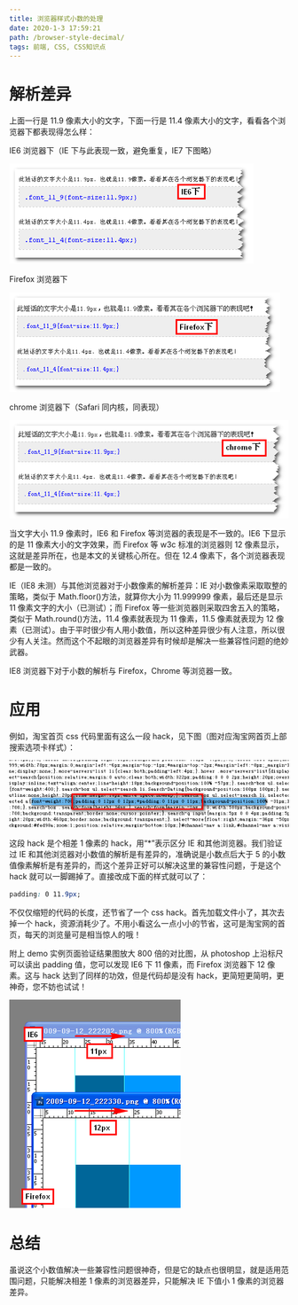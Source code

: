 ```yaml
---
title: 浏览器样式小数的处理
date: 2020-1-3 17:59:21
path: /browser-style-decimal/
tags: 前端, CSS, CSS知识点
---
```


# 解析差异

上面一行是 11.9 像素大小的文字，下面一行是 11.4 像素大小的文字，看看各个浏览器下都表现得怎么样：

IE6 浏览器下（IE 下与此表现一致，避免重复，IE7 下图略）

![](2020-01-03-18-01-47.png)

Firefox 浏览器下

![](2020-01-03-18-02-17.png)

chrome 浏览器下（Safari 同内核，同表现）

![](2020-01-03-18-02-36.png)

当文字大小 11.9 像素时，IE6 和 Firefox 等浏览器的表现是不一致的。IE6 下显示的是 11 像素大小的文字效果，而 Firefox 等 w3c 标准的浏览器则 12 像素显示，这就是差异所在，也是本文的关键核心所在。但在 12.4 像素下，各个浏览器表现都是一致的。

IE（IE8 未测）与其他浏览器对于小数像素的解析差异：IE 对小数像素采取取整的策略，类似于 Math.floor()方法，就算你大小为 11.999999 像素，最后还是显示 11 像素文字的大小（已测试）；而 Firefox 等一些浏览器则采取四舍五入的策略，类似于 Math.round()方法，11.4 像素就表现为 11 像素，11.5 像素就表现为 12 像素（已测试）。由于平时很少有人用小数值，所以这种差异很少有人注意，所以很少有人关注。然而这个不起眼的浏览器差异有时候却是解决一些兼容性问题的绝妙武器。

IE8 浏览器下对于小数的解析与 Firefox，Chrome 等浏览器一致。

# 应用

例如，淘宝首页 css 代码里面有这么一段 hack，见下图（图对应淘宝网首页上部搜索选项卡样式）：

![](2020-01-03-19-41-05.png)

这段 hack 是个相差 1 像素的 hack，用“\*”表示区分 IE 和其他浏览器。我们验证过 IE 和其他浏览器对小数值的解析是有差异的，准确说是小数点后大于 5 的小数值像素解析是有差异的，而这个差异正好可以解决这里的兼容性问题，于是这个 hack 就可以一脚踢掉了。直接改成下面的样式就可以了：

```css
padding: 0 11.9px;
```

不仅仅缩短的代码的长度，还节省了一个 css hack。首先加载文件小了，其次去掉一个 hack，资源消耗少了。不用小看这么一点小小的节省，这可是淘宝网的首页，每天的浏览量可是相当惊人的哦！

附上 demo 实例页面验证结果图放大 800 倍的对比图，从 photoshop 上沿标尺可以读出 padding 值，您可以发现 IE6 下 11 像素，而 Firefox 浏览器下 12 像素。这与 hack 达到了同样的功效，但是代码却是没有 hack，更简短更简明，更神奇，您不妨也试试！

![](2020-01-03-19-50-40.png)

# 总结

虽说这个小数值解决一些兼容性问题很神奇，但是它的缺点也很明显，就是适用范围问题，只能解决相差 1 像素的浏览器差异，只能解决 IE 下值小 1 像素的浏览器差异。
